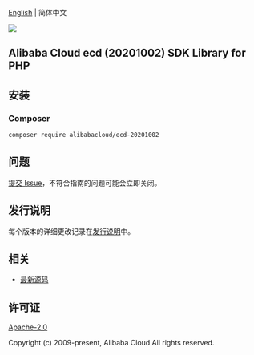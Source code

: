 [English](README.md) | 简体中文

![](https://aliyunsdk-pages.alicdn.com/icons/AlibabaCloud.svg)

## Alibaba Cloud ecd (20201002) SDK Library for PHP

## 安装

### Composer

```bash
composer require alibabacloud/ecd-20201002
```

## 问题

[提交 Issue](https://github.com/aliyun/alibabacloud-sdk/issues/new)，不符合指南的问题可能会立即关闭。

## 发行说明

每个版本的详细更改记录在[发行说明](./ChangeLog.txt)中。

## 相关

* [最新源码](https://github.com/aliyun/alibabacloud-sdk)

## 许可证

[Apache-2.0](http://www.apache.org/licenses/LICENSE-2.0)

Copyright (c) 2009-present, Alibaba Cloud All rights reserved.
